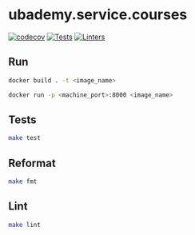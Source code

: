 # ubademy.service.courses
[![codecov](https://codecov.io/gh/Ubademy/ubademy.service.courses/branch/master/graph/badge.svg?token=T726IGKKWO)](https://codecov.io/gh/Ubademy/ubademy.service.courses) [![Tests](https://github.com/Ubademy/ubademy.service.courses/actions/workflows/test.yml/badge.svg)](https://github.com/Ubademy/ubademy.service.courses/actions/workflows/test.yml) [![Linters](https://github.com/Ubademy/ubademy.service.courses/actions/workflows/linters.yml/badge.svg)](https://github.com/Ubademy/ubademy.service.courses/actions/workflows/linters.yml)
## Run

``` bash
docker build . -t <image_name>

docker run -p <machine_port>:8000 <image_name>
```

## Tests
``` bash
make test
```

## Reformat
``` bash
make fmt
```

## Lint
``` bash
make lint
```
